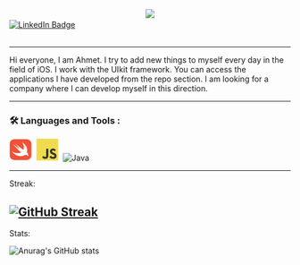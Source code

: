<div id="header" align="center">
  <img src="https://media.giphy.com/media/M9gbBd9nbDrOTu1Mqx/giphy.gif" width="100"/>
</div>

<div id="badges">
  <a href="your-linkedin-URL">
    <img src="https://img.shields.io/badge/LinkedIn-blue?style=for-the-badge&logo=linkedin&logoColor=white" alt="LinkedIn Badge"/>
  </a>
</div>
<img src="https://komarev.com/ghpvc/?username=your-github-agkurt&style=flat-square&color=blue" alt=""/>

---

Hi everyone, I am Ahmet. I try to add new things to myself every day in the field of iOS. I work with the UIkit framework. You can access the applications I have developed from the repo section. I am looking for a company where I can develop myself in this direction.

---


### :hammer_and_wrench: Languages and Tools :
<div>
<img src="https://github.com/devicons/devicon/blob/master/icons/swift/swift-original.svg" title="Swift" alt="Swift" width="40" height="40"/>&nbsp;
<img src="https://github.com/devicons/devicon/blob/master/icons/javascript/javascript-original.svg" title="JavaScript" alt="Java" width="40" height="40"/>&nbsp;
<img  src="[https://github.com/devicons/devicon/blob/master/icons/javascript/javascript-original.svg](https://github.com/devicons/devicon/blob/master/icons/xcode/xcode-original.svg)" title="Xcode" alt="Java" width="40" height="40"/>&nbsp;
</div>

---


Streak:

[![GitHub Streak](https://streak-stats.demolab.com?user=agkurt&theme=aura-dark&hide_border=true)](https://git.io/streak-stats)
---


Stats:

![Anurag's GitHub stats](https://github-readme-stats.vercel.app/api?username=agkurt&show_icons=true&bg_color=00000000)
